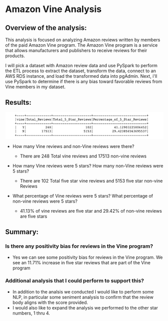
#  Amazon Vine Analysis

## Overview of the analysis:
This analysis is focused on analyzing Amazon reviews written by members of the paid Amazon Vine program. The Amazon Vine program is a service that allows manufacturers and publishers to receive reviews for their products. 

I will pick a dataset with Amazon review data and use PySpark to perform the ETL process to extract the dataset, transform the data, connect to an AWS RDS instance, and load the transformed data into pgAdmin. Next, i'll use PySpark to determine if there is any bias toward favorable reviews from Vine members in my dataset. 

## Results:

<img src="resources/images/Summary.png" align="center">


* How many Vine reviews and non-Vine reviews were there?
  - There are 248 Total vine reviews and 17513 non-vine reviews
 
* How many Vine reviews were 5 stars? How many non-Vine reviews were 5 stars?
  - There are 102 Total five star vine reviews and 5153 five star non-vine Reviews

* What percentage of Vine reviews were 5 stars? What percentage of non-vine reviews were 5 stars?
  -  41.13% of vine reviews are five star and 29.42% of non-vine reviews are five stars


## Summary:
### Is there any positivity bias for reviews in the Vine program?
* Yes we can see some positivity bias for reviews in the Vine program.  We see an 11.71% increase in five star reviews that are part of the Vine program

### Additional analysis that I could perform to support this?
* In addition to the analsis we conducted I would like to perform some NLP, in particular some seniment analysis to confirm that the review body aligns with the score provided.  
* I would also like to expand the analysis we performed to the other star numbers, 1 thru 4.
